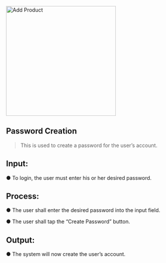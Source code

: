 
<img src="https://github.com/HarleyGotardo/square-mind/assets/111520613/d54545c6-4b89-4664-9570-baf741f535ee" alt="Add Product" width="300"/>

## Password Creation
> This is used to create a password for the user’s account.

## Input:
● To login, the user must enter his or her desired password.

## Process:
● The user shall enter the desired password into the input field.

● The user shall tap the “Create Password” button.

## Output:
● The system will now create the user’s account.
